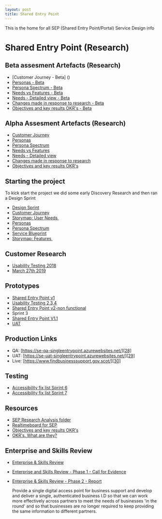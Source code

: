 ```yaml
---
layout: post
title: Shared Entry Point
---
```



This is the home for all SEP (Shared Entry Point/Portal) Service Design info

<!--more-->

# Shared Entry Point (Research)
## Beta assesment Artefacts (Research)
- [Customer Journey - Beta] ()
- [Personas - Beta]()
- [Persona Spectrum - Beta]()
- [Needs vs Features - Beta]()
- [Needs - Detailed view - Beta]()
- [Changes made in response to research - Beta]()
- [Objectives and key results OKR's - Beta]()

## Alpha Assesment Artefacts (Research)
- [Customer Journey][7]
- [Personas][8]
- [Persona Spectrum][9]
- [Needs vs Features][10]
- [Needs - Detailed view][11]
- [Changes made in response to research][12]
- [Objectives and key results OKR's][13]

## Starting the project
To kick start the project we did some early Discovery Research and then ran a Design Sprint
- [Design Sprint][14]
- [Customer Journey][15]
- [Storymap: User Needs ][16]
- [Personas][17]
- [Persona Spectrum][18]
- [Service Blueprint][19]
- [Storymap: Features ][20]

## Customer Research
- [Usability Testing 2018][21]
- [March  27th 2019][22]

## Prototypes
- [Shared Entry Point v1][23]
- [Usability Testing 2,3,4][24]
- [Shared Entry Point v2-non functional][25]
- Sprint 3
- [Shared Entry Point V1.1][26]
- [UAT][27]

## Production Links
- QA: [https://se-qa-singleentrypoint.azurewebsites.net/][28]
- UAT: [https://se-uat-singleentrypoint.azurewebsites.net/][29]
- Live: [https://www.findbusinesssupport.gov.scot/][30]

## Testing
- [Accessibility fix list Sprint 6][31]
- [Accessibility fix list Sprint 7][32]

## Resources
- [SEP Research Analysis folder][33]
- [Realtimeboard for SEP][34]
- [Objectives and key results OKR's][35]
- [OKR's. What are they?][36]

## Enterprise and Skills Review

- [Enterprise & Skills Review][37]
- [Enterprise and Skills Review - Phase 1 - Call for Evidence][38]
- [Enterprise & Skills Review - Phase 2 - Report][39]

	Provide a single digital access point for business support
	and develop and deliver a single, authenticated business I.D
	so that we can work more effectively across partners to meet
	the needs of businesses 'in the round' and so that businesses
	are no longer required to keep providing the same information
	to different partners.

[7]:	/sep/SingleEntryJourney.pdf
[8]:	/sep/SEPpersonas3.pdf
[9]:	/sep/SEPspectrum.pdf
[10]:	/sep/SEPneedsFEATURES.pdf
[11]:	/sep/NEEDS_DETAILED.pdf
[12]:	/sep/SEP_Changes.pdf
[13]:	/sep/SEPOKR.pdf
[14]:	/sep/5day.png
[15]:	/sep/SingleEntryJourney.pdf
[16]:	/sep/SEPNeeds.pdf
[17]:	/sep/SEPpersonas3.pdf
[18]:	/sep/SEPspectrum.pdf
[19]:	/sep/SEPblueprint.pdf
[20]:	/sep/SEPfeatures.pdf
[21]:	/sep/SEPtest.png
[22]:	/testing/sep27mar_V2.pdf
[23]:	https://xd.adobe.com/view/a58d8f43-5637-4507-6651-10c61d93b8d7-d3bc/?fullscreen
[24]:	/sep/SEPtest2.png
[25]:	https://xd.adobe.com/view/11ddee6c-4798-41a8-451c-47dc1452eaf7-67ec/
[26]:	https://xd.adobe.com/view/8bef5999-e66a-4c8d-5007-02773134ba2f-fdde/?fullscreen
[27]:	https://se-uat-singleentrypoint.azurewebsites.net/
[28]:	https://se-qa-singleentrypoint.azurewebsites.net/
[29]:	https://se-uat-singleentrypoint.azurewebsites.net/
[30]:	https://www.findbusinesssupport.gov.scot/
[31]:	/sep/a11y_6.md
[32]:	/sep/a11y_7.md
[33]:	https://scotent.sharepoint.com/:f:/s/Marketing-and-Service-Transformation/EuXPzGxWrbBLv1k5zjuZfAkB0AHk98ZaP4vr7OR_o8rKzQ?e=iFdnVx
[34]:	https://realtimeboard.com/app/board/o9J_kyj16HU=/
[35]:	/sep/SEPOKR.pdf
[36]:	https://rework.withgoogle.com/guides/set-goals-with-okrs/steps/introduction/
[37]:	https://www.gov.scot/policies/economic-growth/enterprise-and-skills-review/
[38]:	https://www.gov.scot/publications/enterprise-skills-review-report-phase-1/pages/1/
[39]:	https://www.gov.scot/publications/enterprise-skills-review-report-phase-2/
